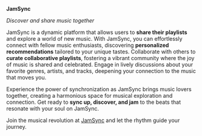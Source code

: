 **JamSync**

*Discover and share music together*

JamSync is a dynamic platform that allows users to **share their playlists** and explore a world of new music. With JamSync, you can effortlessly connect with fellow music enthusiasts, discovering **personalized recommendations** tailored to your unique tastes. Collaborate with others to **curate collaborative playlists**, fostering a vibrant community where the joy of music is shared and celebrated. Engage in lively discussions about your favorite genres, artists, and tracks, deepening your connection to the music that moves you. 

Experience the power of synchronization as JamSync brings music lovers together, creating a harmonious space for musical exploration and connection. Get ready to **sync up, discover, and jam** to the beats that resonate with your soul on JamSync. 

Join the musical revolution at [JamSync](https://www.jamsync.me) and let the rhythm guide your journey. 
